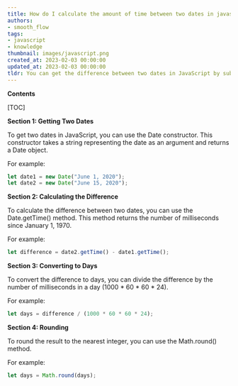 ```yaml
---
title: How do I calculate the amount of time between two dates in javascript?
authors:
- smooth_flow
tags:
- javascript
- knowledge
thumbnail: images/javascript.png
created_at: 2023-02-03 00:00:00
updated_at: 2023-02-03 00:00:00
tldr: You can get the difference between two dates in JavaScript by subtracting one date from the other and getting the difference in milliseconds.
---
```


**Contents**

[TOC]

**Section 1: Getting Two Dates**

To get two dates in JavaScript, you can use the Date constructor. This constructor takes a string representing the date as an argument and returns a Date object.

For example:

```javascript
let date1 = new Date("June 1, 2020");
let date2 = new Date("June 15, 2020");
```

**Section 2: Calculating the Difference**

To calculate the difference between two dates, you can use the Date.getTime() method. This method returns the number of milliseconds since January 1, 1970.

For example:

```javascript
let difference = date2.getTime() - date1.getTime();
```

**Section 3: Converting to Days**

To convert the difference to days, you can divide the difference by the number of milliseconds in a day (1000 * 60 * 60 * 24).

For example:

```javascript
let days = difference / (1000 * 60 * 60 * 24);
```

**Section 4: Rounding**

To round the result to the nearest integer, you can use the Math.round() method.

For example:

```javascript
let days = Math.round(days);
```
